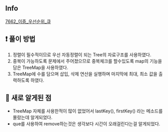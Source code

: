 ## Info
<a href=https://www.acmicpc.net/problem/7662 rel="nofollow">7662_이중_우선순위_큐</a>

## ❗ 풀이 방법

1. 정렬이 필수적이므로 우선 자동정렬이 되는 Tree의 자료구조를 사용하였다.
2. 중복이 가능하도록 문제에서 주어졌으므로 중복체크를 할수있도록 map의 기능을 담은 TreeMap을 사용하였다.
3. TreeMap에 수를 담으며 삽입, 삭제 연산을 실행하며 마지막에 최대, 최소 값을 출력하도록 하였다. 


## 🙂 새로 알게된 점

* TreeMap 자체를 사용한적이 많이 없었어서 lastKey(), firstKey() 라는 메소드를 몰랐는데 알게되었다. 
* que를 사용하여 remove하는것은 생각보다 시간이 오래걸린다는걸 알게되었다.  

